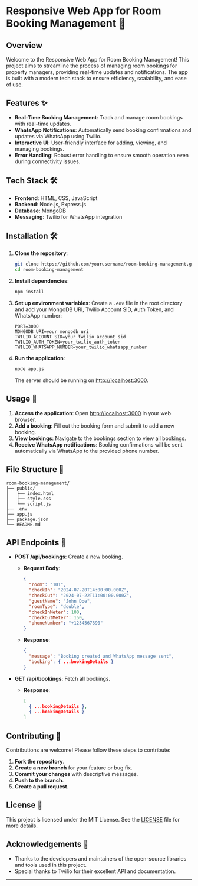
# Responsive Web App for Room Booking Management 🏨

## Overview
Welcome to the Responsive Web App for Room Booking Management! This project aims to streamline the process of managing room bookings for property managers, providing real-time updates and notifications. The app is built with a modern tech stack to ensure efficiency, scalability, and ease of use.

## Features ✨
- **Real-Time Booking Management**: Track and manage room bookings with real-time updates.
- **WhatsApp Notifications**: Automatically send booking confirmations and updates via WhatsApp using Twilio.
- **Interactive UI**: User-friendly interface for adding, viewing, and managing bookings.
- **Error Handling**: Robust error handling to ensure smooth operation even during connectivity issues.

## Tech Stack 🛠️
- **Frontend**: HTML, CSS, JavaScript
- **Backend**: Node.js, Express.js
- **Database**: MongoDB
- **Messaging**: Twilio for WhatsApp integration

## Installation 🛠️
1. **Clone the repository**:
   ```bash
   git clone https://github.com/yourusername/room-booking-management.git
   cd room-booking-management
   ```

2. **Install dependencies**:
   ```bash
   npm install
   ```

3. **Set up environment variables**:
   Create a `.env` file in the root directory and add your MongoDB URI, Twilio Account SID, Auth Token, and WhatsApp number:
   ```
   PORT=3000
   MONGODB_URI=your_mongodb_uri
   TWILIO_ACCOUNT_SID=your_twilio_account_sid
   TWILIO_AUTH_TOKEN=your_twilio_auth_token
   TWILIO_WHATSAPP_NUMBER=your_twilio_whatsapp_number
   ```

4. **Run the application**:
   ```bash
   node app.js
   ```
   The server should be running on [http://localhost:3000](http://localhost:3000).

## Usage 🚀
1. **Access the application**: Open [http://localhost:3000](http://localhost:3000) in your web browser.
2. **Add a booking**: Fill out the booking form and submit to add a new booking.
3. **View bookings**: Navigate to the bookings section to view all bookings.
4. **Receive WhatsApp notifications**: Booking confirmations will be sent automatically via WhatsApp to the provided phone number.

## File Structure 📂
```
room-booking-management/
├── public/
│   ├── index.html
│   ├── style.css
│   └── script.js
├── .env
├── app.js
├── package.json
└── README.md
```

## API Endpoints 📡
- **POST /api/bookings**: Create a new booking.
  - **Request Body**:
    ```json
    {
      "room": "101",
      "checkIn": "2024-07-20T14:00:00.000Z",
      "checkOut": "2024-07-22T11:00:00.000Z",
      "guestName": "John Doe",
      "roomType": "double",
      "checkInMeter": 100,
      "checkOutMeter": 150,
      "phoneNumber": "+1234567890"
    }
    ```
  - **Response**:
    ```json
    {
      "message": "Booking created and WhatsApp message sent",
      "booking": { ...bookingDetails }
    }
    ```

- **GET /api/bookings**: Fetch all bookings.
  - **Response**:
    ```json
    [
      { ...bookingDetails },
      { ...bookingDetails }
    ]
    ```

## Contributing 🤝
Contributions are welcome! Please follow these steps to contribute:
1. **Fork the repository**.
2. **Create a new branch** for your feature or bug fix.
3. **Commit your changes** with descriptive messages.
4. **Push to the branch**.
5. **Create a pull request**.

## License 📜
This project is licensed under the MIT License. See the [LICENSE](LICENSE) file for more details.

## Acknowledgements 🙌
- Thanks to the developers and maintainers of the open-source libraries and tools used in this project.
- Special thanks to Twilio for their excellent API and documentation.

---
